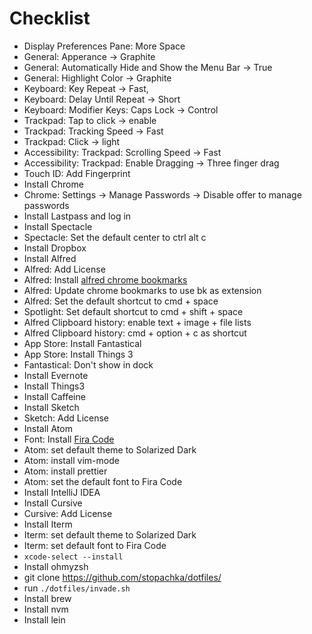 # Checklist

- Display Preferences Pane: More Space
- General: Apperance -> Graphite
- General: Automatically Hide and Show the Menu Bar -> True
- General: Highlight Color -> Graphite
- Keyboard: Key Repeat -> Fast,
- Keyboard: Delay Until Repeat -> Short
- Keyboard: Modifier Keys: Caps Lock -> Control
- Trackpad: Tap to click -> enable
- Trackpad: Tracking Speed -> Fast
- Trackpad: Click -> light
- Accessibility: Trackpad: Scrolling Speed -> Fast
- Accessibility: Trackpad: Enable Dragging -> Three finger drag
- Touch ID: Add Fingerprint
- Install Chrome
- Chrome: Settings -> Manage Passwords -> Disable offer to manage passwords
- Install Lastpass and log in
- Install Spectacle
- Spectacle: Set the default center to ctrl alt c
- Install Dropbox
- Install Alfred
- Alfred: Add License
- Alfred: Install [alfred chrome bookmarks](https://github.com/blainesch/alfred-chrome-bookmarks)
- Alfred: Update chrome bookmarks to use bk as extension
- Alfred: Set the default shortcut to cmd + space
- Spotlight: Set default shortcut to cmd + shift + space
- Alfred Clipboard history: enable text + image + file lists
- Alfred Clipboard history: cmd + option + c as shortcut 
- App Store: Install Fantastical
- App Store: Install Things 3
- Fantastical: Don't show in dock
- Install Evernote
- Install Things3
- Install Caffeine
- Install Sketch
- Sketch: Add License
- Install Atom
- Font: Install [Fira Code](https://github.com/tonsky/FiraCode)
- Atom: set default theme to Solarized Dark
- Atom: install vim-mode
- Atom: install prettier
- Atom: set the default font to Fira Code
- Install IntelliJ IDEA
- Install Cursive
- Cursive: Add License
- Install Iterm
- Iterm: set default theme to Solarized Dark
- Iterm: set default font to Fira Code
- `xcode-select --install`
- Install ohmyzsh
- git clone https://github.com/stopachka/dotfiles/
- run `./dotfiles/invade.sh`
- Install brew
- Install nvm
- Install lein
